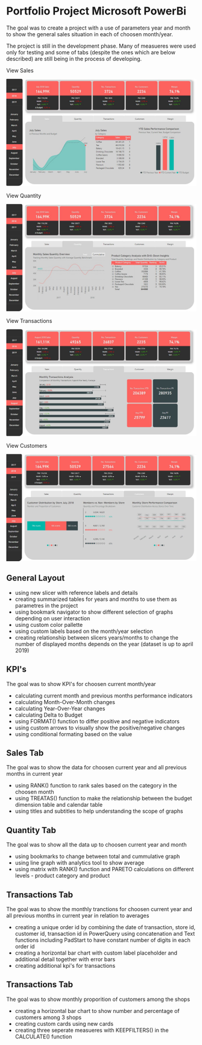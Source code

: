 # Portfolio Project Microsoft PowerBi  

The goal was to create a project with a use of parameters year and month to show the general sales situation in each of choosen month/year.

The project is still in the development phase. Many of measueres were used only for testing and some of tabs (despite the ones which are below described) are still being in the process of developing.

View Sales

![alt text](https://github.com/pawelkulakowski/powerbi_portfolio_project_two/blob/master/project_01.JPG?raw=true)

View Quantity

![alt text](https://github.com/pawelkulakowski/powerbi_portfolio_project_two/blob/master/project_02.JPG?raw=true)

View Transactions

![alt text](https://github.com/pawelkulakowski/powerbi_portfolio_project_two/blob/master/project_03.JPG?raw=true)

View Customers

![alt text](https://github.com/pawelkulakowski/powerbi_portfolio_project_two/blob/master/project_04.JPG?raw=true)

## General Layout
- using new slicer with reference labels and details
- creating summarized tables for years and months to use them as parametres in the project
- using bookmark navigator to show different selection of graphs depending on user interaction
- using custom color pallette
- using custom labels based on the month/year selection
- creating relationship between slicers years/months to change the number of displayed months depends on the year (dataset is up to april 2019)

## KPI's
The goal was to show KPI's for choosen current month/year
- calculating current month and previous months performance indicators
- calculating Month-Over-Month changes
- calculating Year-Over-Year changes
- calculating Delta to Budget 
- using FORMAT() function to differ positive and negative indicators
- using custom arrows to visually show the positive/negative changes
- using conditional formating based on the value


## Sales Tab
The goal was to show the data for choosen current year and all previous months in current year
- using RANK() function to rank sales based on the category in the choosen month
- using TREATAS() function to make the relationship between the budget dimension table and calendar table
- using titles and subtitles to help understanding the scope of graphs

## Quantity Tab
The goal was to show all the data up to choosen current year and month
- using bookmarks to change between total and cummulative graph
- using line graph with analytics tool to show average 
- using matrix with RANK() function and PARETO calculations on different levels - product category and product

## Transactions Tab
The goal was to show the monthly tranctions for choosen current year and all previous months in current year in relation to averages
- creating a unique order id by combining the date of transaction, store id, customer id, transaction id in PowerQuery using concatenation and Text functions including PadStart to have constant number of digits in each order id
- creating a horizontal bar chart with custom label placeholder and additional detail together with error bars
- creating additional kpi's for transactions

## Transactions Tab
The goal was to show monthly proporition of customers among the shops
- creating a horizontal bar chart to show number and percentage of customers among 3 shops
- creating custom cards using new cards
- creating three seperate measueres with KEEPFILTERS() in the CALCULATE() function